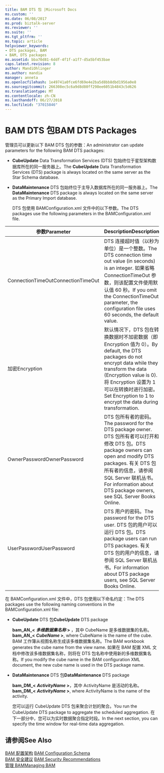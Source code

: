 ```yaml
---
title: BAM DTS 包 |Microsoft Docs
ms.custom: ''
ms.date: 06/08/2017
ms.prod: biztalk-server
ms.reviewer: ''
ms.suite: ''
ms.tgt_pltfrm: ''
ms.topic: article
helpviewer_keywords:
- DTS packages, BAM
- BAM, DTS packages
ms.assetid: bba70d81-6ddf-4f1f-a1f7-d5a5bf453bae
caps.latest.revision: 8
author: MandiOhlinger
ms.author: mandia
manager: anneta
ms.openlocfilehash: 1e49741a0fce6fd69e4e2ba5d8bb8dbd1956a0e8
ms.sourcegitcommit: 266308ec5c6a9d8d80ff298ee6051b4843c5d626
ms.translationtype: MT
ms.contentlocale: zh-CN
ms.lasthandoff: 06/27/2018
ms.locfileid: "37015846"
---
```

# <a name="bam-dts-packages"></a><span data-ttu-id="f4356-102">BAM DTS 包</span><span class="sxs-lookup"><span data-stu-id="f4356-102">BAM DTS Packages</span></span>
<span data-ttu-id="f4356-103">管理员可以更新以下 BAM DTS 包的参数：</span><span class="sxs-lookup"><span data-stu-id="f4356-103">An administrator can update parameters for the following BAM DTS packages:</span></span>  
  
- <span data-ttu-id="f4356-104">**CubeUpdate** Data Transformation Services (DTS) 包始终位于星型架构数据库所在的同一服务器上。</span><span class="sxs-lookup"><span data-stu-id="f4356-104">The **CubeUpdate** Data Transformation Services (DTS) package is always located on the same server as the Star Schema database.</span></span>  
  
- <span data-ttu-id="f4356-105">**DataMaintenance** DTS 包始终位于主导入数据库所在的同一服务器上。</span><span class="sxs-lookup"><span data-stu-id="f4356-105">The **DataMaintenance** DTS package is always located on the same server as the Primary Import database.</span></span>  
  
  <span data-ttu-id="f4356-106">DTS 包使用 BAMConfiguration.xml 文件中的以下参数。</span><span class="sxs-lookup"><span data-stu-id="f4356-106">The DTS packages use the following parameters in the BAMConfiguration.xml file.</span></span>  
  
|<span data-ttu-id="f4356-107">参数</span><span class="sxs-lookup"><span data-stu-id="f4356-107">Parameter</span></span>|<span data-ttu-id="f4356-108">Description</span><span class="sxs-lookup"><span data-stu-id="f4356-108">Description</span></span>|  
|---------------|-----------------|  
|<span data-ttu-id="f4356-109">ConnectionTimeOut</span><span class="sxs-lookup"><span data-stu-id="f4356-109">ConnectionTimeOut</span></span>|<span data-ttu-id="f4356-110">DTS 连接超时值（以秒为单位）是一个整数。</span><span class="sxs-lookup"><span data-stu-id="f4356-110">The DTS connection time out value (in seconds) is an integer.</span></span> <span data-ttu-id="f4356-111">如果省略 ConnectionTimeOut 参数，则该配置文件使用默认值 60 秒。</span><span class="sxs-lookup"><span data-stu-id="f4356-111">If you omit the ConnectionTimeOut parameter, the configuration file uses 60 seconds, the default value.</span></span>|  
|<span data-ttu-id="f4356-112">加密</span><span class="sxs-lookup"><span data-stu-id="f4356-112">Encryption</span></span>|<span data-ttu-id="f4356-113">默认情况下，DTS 包在转换数据时不加密数据（即 Encryption 值为 0）。</span><span class="sxs-lookup"><span data-stu-id="f4356-113">By default, the DTS packages do not encrypt data while they transform the data (Encryption value is 0).</span></span> <span data-ttu-id="f4356-114">将 Encryption 设置为 1 可以在转换时进行加密。</span><span class="sxs-lookup"><span data-stu-id="f4356-114">Set Encryption to 1 to encrypt the data during transformation.</span></span>|  
|<span data-ttu-id="f4356-115">OwnerPassword</span><span class="sxs-lookup"><span data-stu-id="f4356-115">OwnerPassword</span></span>|<span data-ttu-id="f4356-116">DTS 包所有者的密码。</span><span class="sxs-lookup"><span data-stu-id="f4356-116">The password for the DTS package owner.</span></span> <span data-ttu-id="f4356-117">DTS 包所有者可以打开和修改 DTS 包。</span><span class="sxs-lookup"><span data-stu-id="f4356-117">DTS package owners can open and modify DTS packages.</span></span> <span data-ttu-id="f4356-118">有关 DTS 包所有者的信息，请参阅 SQL Server 联机丛书。</span><span class="sxs-lookup"><span data-stu-id="f4356-118">For information about DTS package owners, see SQL Server Books Online.</span></span>|  
|<span data-ttu-id="f4356-119">UserPassword</span><span class="sxs-lookup"><span data-stu-id="f4356-119">UserPassword</span></span>|<span data-ttu-id="f4356-120">DTS 用户的密码。</span><span class="sxs-lookup"><span data-stu-id="f4356-120">The password for the DTS user.</span></span> <span data-ttu-id="f4356-121">DTS 包的用户可以运行 DTS 包。</span><span class="sxs-lookup"><span data-stu-id="f4356-121">DTS package users can run DTS packages.</span></span> <span data-ttu-id="f4356-122">有关 DTS 包的用户的信息，请参阅 SQL Server 联机丛书。</span><span class="sxs-lookup"><span data-stu-id="f4356-122">For information about DTS package users, see SQL Server Books Online.</span></span>|  
  
 <span data-ttu-id="f4356-123">在 BAMConfiguration.xml 文件中，DTS 包使用以下命名约定：</span><span class="sxs-lookup"><span data-stu-id="f4356-123">The DTS packages use the following naming conventions in the BAMConfiguration.xml file:</span></span>  
  
- <span data-ttu-id="f4356-124">**CubeUpdate** DTS 包</span><span class="sxs-lookup"><span data-stu-id="f4356-124">**CubeUpdate** DTS package</span></span>  
  
   <span data-ttu-id="f4356-125">**bam_AN_\<**  ***多维数据集名称* \>** ，其中 CubeName 是多维数据集的名称。</span><span class="sxs-lookup"><span data-stu-id="f4356-125">**bam_AN_\<** ***CubeName* \>**, where CubeName is the name of the cube.</span></span> <span data-ttu-id="f4356-126">BAM 工作簿从视图名称生成该多维数据集名称。</span><span class="sxs-lookup"><span data-stu-id="f4356-126">The BAM workbook generates the cube name from the view name.</span></span> <span data-ttu-id="f4356-127">如果在 BAM 配置 XML 文档中修改该多维数据集名称，则将在 DTS 包名称中使用新的多维数据集名称。</span><span class="sxs-lookup"><span data-stu-id="f4356-127">If you modify the cube name in the BAM configuration XML document, the new cube name is used in the DTS package name.</span></span>  
  
- <span data-ttu-id="f4356-128">**DataMaintenance** DTS 包</span><span class="sxs-lookup"><span data-stu-id="f4356-128">**DataMaintenance** DTS package</span></span>  
  
   <span data-ttu-id="f4356-129">**bam_DM_\<**  ***ActivityName* \>**，其中 ActivityName 是活动的名称。</span><span class="sxs-lookup"><span data-stu-id="f4356-129">**bam_DM_\<** ***ActivityName* \>**, where ActivityName is the name of the activity.</span></span>  
  
  <span data-ttu-id="f4356-130">您可以运行 CubeUpdate DTS 包来聚合计划的聚合。</span><span class="sxs-lookup"><span data-stu-id="f4356-130">You run the CubeUpdate DTS package to aggregate the scheduled aggregation.</span></span> <span data-ttu-id="f4356-131">在下一部分中，您可以为实时数据聚合指定时段。</span><span class="sxs-lookup"><span data-stu-id="f4356-131">In the next section, you can specify the time window for real-time data aggregation.</span></span>  
  
## <a name="see-also"></a><span data-ttu-id="f4356-132">请参阅</span><span class="sxs-lookup"><span data-stu-id="f4356-132">See Also</span></span>  
 <span data-ttu-id="f4356-133">[BAM 配置架构](../core/bam-configuration-schema.md) </span><span class="sxs-lookup"><span data-stu-id="f4356-133">[BAM Configuration Schema](../core/bam-configuration-schema.md) </span></span>  
 <span data-ttu-id="f4356-134">[BAM 安全建议](../core/bam-security-recommendations.md) </span><span class="sxs-lookup"><span data-stu-id="f4356-134">[BAM Security Recommendations](../core/bam-security-recommendations.md) </span></span>  
 [<span data-ttu-id="f4356-135">管理 BAM</span><span class="sxs-lookup"><span data-stu-id="f4356-135">Managing BAM</span></span>](../core/managing-bam.md)